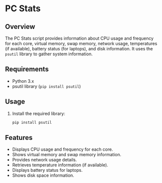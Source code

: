 # PC Stats

## Overview
The PC Stats script provides information about CPU usage and frequency for each core, virtual memory, swap memory, network usage, temperatures (if available), battery status (for laptops), and disk information. It uses the `psutil` library to gather system information.

## Requirements
- Python 3.x
- psutil library (`pip install psutil`)

## Usage
1. Install the required library:
   ```bash
   pip install psutil

## Features
- Displays CPU usage and frequency for each core.
- Shows virtual memory and swap memory information.
- Provides network usage details.
- Retrieves temperature information (if available).
- Displays battery status for laptops.
- Shows disk space information.
